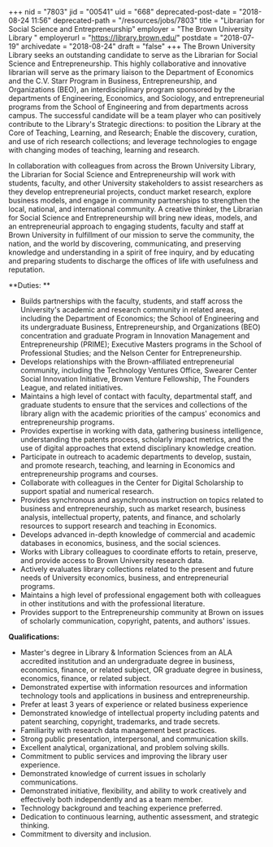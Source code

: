 +++
nid = "7803"
jid = "00541"
uid = "668"
deprecated-post-date = "2018-08-24 11:56"
deprecated-path = "/resources/jobs/7803"
title = "Librarian for Social Science and Entrepreneurship"
employer = "The Brown University Library "
employerurl = "https://library.brown.edu/"
postdate = "2018-07-19"
archivedate = "2018-08-24"
draft = "false"
+++
The Brown University Library seeks an outstanding candidate to serve as
the Librarian for Social Science and Entrepreneurship. This highly
collaborative and innovative librarian will serve as the primary liaison
to the Department of Economics and the C.V. Starr Program in Business,
Entrepreneurship, and Organizations (BEO), an interdisciplinary program
sponsored by the departments of Engineering, Economics, and Sociology,
and entrepreneurial programs from the School of Engineering and from
departments across campus. The successful candidate will be a team
player who can positively contribute to the Library's Strategic
directions: to position the Library at the Core of Teaching, Learning,
and Research; Enable the discovery, curation, and use of rich research
collections; and leverage technologies to engage with changing modes of
teaching, learning and research.

In collaboration with colleagues from across the Brown University
Library, the Librarian for Social Science and Entrepreneurship will work
with students, faculty, and other University stakeholders to assist
researchers as they develop entrepreneurial projects, conduct market
research, explore business models, and engage in community partnerships
to strengthen the local, national, and international community. A
creative thinker, the Librarian for Social Science and Entrepreneurship
will bring new ideas, models, and an entrepreneurial approach to
engaging students, faculty and staff at Brown University in fulfillment
of our mission to serve the community, the nation, and the world by
discovering, communicating, and preserving knowledge and understanding
in a spirit of free inquiry, and by educating and preparing students to
discharge the offices of life with usefulness and reputation. 

**Duties: **

-   Builds partnerships with the faculty, students, and staff across the
    University's academic and research community in related areas,
    including the Department of Economics; the School of Engineering and
    its undergraduate Business, Entrepreneurship, and Organizations
    (BEO) concentration and graduate Program in Innovation Management
    and Entrepreneurship (PRIME); Executive Masters programs in the
    School of Professional Studies; and the Nelson Center for
    Entrepreneurship. 
-   Develops relationships with the Brown-affiliated entrepreneurial
    community, including the Technology Ventures Office, Swearer Center
    Social Innovation Initiative, Brown Venture Fellowship, The Founders
    League, and related initiatives. 
-   Maintains a high level of contact with faculty, departmental staff,
    and graduate students to ensure that the services and collections of
    the library align with the academic priorities of the campus'
    economics and entrepreneurship programs.
-   Provides expertise in working with data, gathering business
    intelligence, understanding the patents process, scholarly impact
    metrics, and the use of digital approaches that extend disciplinary
    knowledge creation.
-   Participate in outreach to academic departments to develop, sustain,
    and promote research, teaching, and learning in Economics and
    entrepreneurship programs and courses.
-   Collaborate with colleagues in the Center for Digital Scholarship to
    support spatial and numerical research.
-   Provides synchronous and asynchronous instruction on topics related
    to business and entrepreneurship, such as market research, business
    analysis, intellectual property, patents, and finance, and scholarly
    resources to support research and teaching in Economics. 
-   Develops advanced in-depth knowledge of commercial and academic
    databases in economics, business, and the social sciences.
-   Works with Library colleagues to coordinate efforts to retain,
    preserve, and provide access to Brown University research data.
-   Actively evaluates library collections related to the present and
    future needs of University economics, business, and entrepreneurial
    programs.
-   Maintains a high level of professional engagement both with
    colleagues in other institutions and with the professional
    literature.
-   Provides support to the Entrepreneurship community at Brown on
    issues of scholarly communication, copyright, patents, and authors'
    issues.
  
**Qualifications:**

-   Master's degree in Library & Information Sciences from an ALA
    accredited institution and an undergraduate degree in business,
    economics, finance, or related subject, OR graduate degree in
    business, economics, finance, or related subject.
-   Demonstrated expertise with information resources and information
    technology tools and applications in business and entrepreneurship.
-   Prefer at least 3 years of experience or related business experience
-   Demonstrated knowledge of intellectual property including patents
    and patent searching, copyright, trademarks, and trade secrets.
-   Familiarity with research data management best practices.
-   Strong public presentation, interpersonal, and communication skills.
-   Excellent analytical, organizational, and problem solving skills.
-   Commitment to public services and improving the library user
    experience.
-   Demonstrated knowledge of current issues in scholarly
    communications.
-   Demonstrated initiative, flexibility, and ability to work creatively
    and effectively both independently and as a team member.
-   Technology background and teaching experience preferred.
-   Dedication to continuous learning, authentic assessment, and
    strategic thinking. 
-   Commitment to diversity and inclusion.
